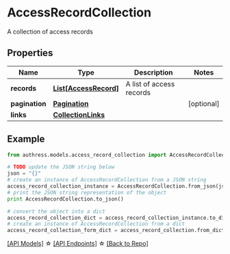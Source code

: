 # AccessRecordCollection

A collection of access records

## Properties
Name | Type | Description | Notes
------------ | ------------- | ------------- | -------------
**records** | [**List[AccessRecord]**](AccessRecord.md) | A list of access records |
**pagination** | [**Pagination**](Pagination.md) |  | [optional]
**links** | [**CollectionLinks**](CollectionLinks.md) |  |

## Example

```python
from authress.models.access_record_collection import AccessRecordCollection

# TODO update the JSON string below
json = "{}"
# create an instance of AccessRecordCollection from a JSON string
access_record_collection_instance = AccessRecordCollection.from_json(json)
# print the JSON string representation of the object
print AccessRecordCollection.to_json()

# convert the object into a dict
access_record_collection_dict = access_record_collection_instance.to_dict()
# create an instance of AccessRecordCollection from a dict
access_record_collection_form_dict = access_record_collection.from_dict(access_record_collection_dict)
```
[[API Models]](./README.md#documentation-for-models) ☆ [[API Endpoints]](./README.md#documentation-for-api-endpoints) ☆ [[Back to Repo]](../README.md)


